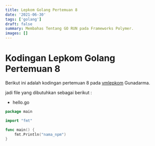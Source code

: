 ```yaml
---
title: Lepkom Golang Pertemuan 8
date: '2021-06-30'
tags: ['golang']
draft: false
summary: Membahas Tentang GO RUN pada Frameworks Polymer.
images: []
---
```


# Kodingan Lepkom Golang Pertemuan 8

Berikut ini adalah kodingan pertemuan 8 pada [vmlepkom](https://kursusvmlepkom.gunadarma.ac.id/) Gunadarma.

jadi file yang dibutuhkan sebagai berikut :

- hello.go

```go:hello.go
package main

import "fmt"

func main() {
	fmt.Println("nama_npm")
}
```
